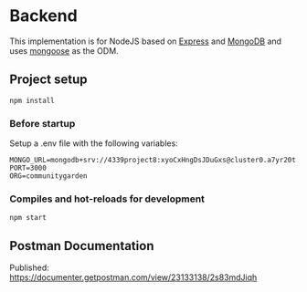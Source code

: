 # Backend

This implementation is for NodeJS based on [Express](https://expressjs.com/) and [MongoDB](https://www.mongodb.com/) and uses [mongoose](https://mongoosejs.com/) as the ODM.

## Project setup

    npm install

### Before startup

Setup a .env file with the following variables:

    MONGO_URL=mongodb+srv://4339project8:xyoCxHngDsJDuGxs@cluster0.a7yr20t.mongodb.net/test
    PORT=3000
    ORG=communitygarden

### Compiles and hot-reloads for development

    npm start

## Postman Documentation

Published: <https://documenter.getpostman.com/view/23133138/2s83mdJiqh>
